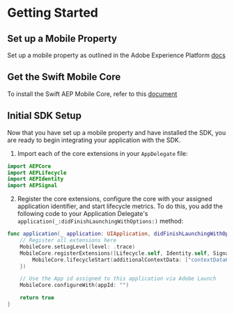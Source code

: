 # Getting Started

## Set up a Mobile Property

Set up a mobile property as outlined in the Adobe Experience Platform [docs](https://aep-sdks.gitbook.io/docs/getting-started/create-a-mobile-property)

## Get the Swift Mobile Core

To install the Swift AEP Mobile Core, refer to this [document](https://github.com/adobe/aepsdk-core-ios#installation)

## Initial SDK Setup

Now that you have set up a mobile property and have installed the SDK, you are ready to begin integrating your application with the SDK.
1. Import each of the core extensions in your `AppDelegate` file:

```swift
import AEPCore
import AEPLifecycle
import AEPIdentity
import AEPSignal
```

2. Register the core extensions, configure the core with your assigned application identifier, and start lifecycle metrics.
To do this, you add the following code to your Application Delegate's `application(_:didFinishLaunchingWithOptions:)` method:

```swift
func application(_ application: UIApplication, didFinishLaunchingWithOptions launchOptions: [UIApplication.LaunchOptionsKey: Any]?) -> Bool {
    // Register all extensions here
    MobileCore.setLogLevel(level: .trace)
    MobileCore.registerExtensions([Lifecycle.self, Identity.self, Signal.self], {
        MobileCore.lifecycleStart(additionalContextData: ["contextDataKey": "contextDataVal"])
    })

    // Use the App id assigned to this application via Adobe Launch
    MobileCore.configureWith(appId: "")

    return true
}
```


